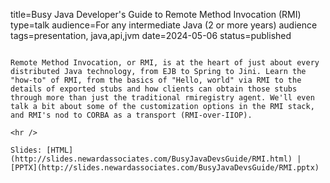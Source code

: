 title=Busy Java Developer's Guide to Remote Method Invocation (RMI)
type=talk
audience=For any intermediate Java (2 or more years) audience
tags=presentation, java,api,jvm
date=2024-05-06
status=published
~~~~~~

Remote Method Invocation, or RMI, is at the heart of just about every distributed Java technology, from EJB to Spring to Jini. Learn the "how-to" of RMI, from the basics of "Hello, world" via RMI to the details of exported stubs and how clients can obtain those stubs through more than just the traditional rmiregistry agent. We'll even talk a bit about some of the customization options in the RMI stack, and RMI's nod to CORBA as a transport (RMI-over-IIOP).
    
<hr />

Slides: [HTML](http://slides.newardassociates.com/BusyJavaDevsGuide/RMI.html) | [PPTX](http://slides.newardassociates.com/BusyJavaDevsGuide/RMI.pptx)
